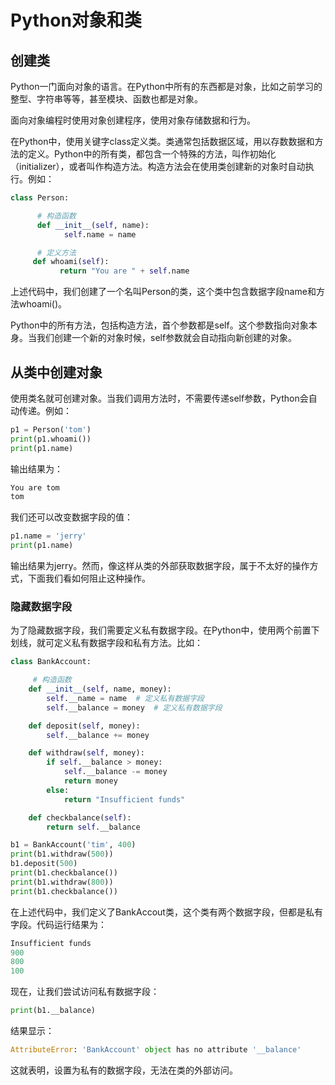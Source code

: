 # Python对象和类

## 创建类

Python一门面向对象的语言。在Python中所有的东西都是对象，比如之前学习的整型、字符串等等，甚至模块、函数也都是对象。

面向对象编程时使用对象创建程序，使用对象存储数据和行为。

在Python中，使用关键字class定义类。类通常包括数据区域，用以存数数据和方法的定义。Python中的所有类，都包含一个特殊的方法，叫作初始化（initializer），或者叫作构造方法。构造方法会在使用类创建新的对象时自动执行。例如：

```python
class Person:

      # 构造函数
      def __init__(self, name):
            self.name = name

      # 定义方法
     def whoami(self):
           return "You are " + self.name
```

上述代码中，我们创建了一个名叫Person的类，这个类中包含数据字段name和方法whoami()。

Python中的所有方法，包括构造方法，首个参数都是self。这个参数指向对象本身。当我们创建一个新的对象时候，self参数就会自动指向新创建的对象。

## 从类中创建对象

使用类名就可创建对象。当我们调用方法时，不需要传递self参数，Python会自动传递。例如：

```python
p1 = Person('tom')
print(p1.whoami())
print(p1.name)
```

输出结果为：

```python
You are tom
tom
```

我们还可以改变数据字段的值：

```python
p1.name = 'jerry'
print(p1.name)
```

输出结果为jerry。然而，像这样从类的外部获取数据字段，属于不太好的操作方式，下面我们看如何阻止这种操作。

### 隐藏数据字段

为了隐藏数据字段，我们需要定义私有数据字段。在Python中，使用两个前置下划线，就可定义私有数据字段和私有方法。比如：

```python
class BankAccount:

     # 构造函数
    def __init__(self, name, money):
        self.__name = name  # 定义私有数据字段
        self.__balance = money  # 定义私有数据字段

    def deposit(self, money):
        self.__balance += money

    def withdraw(self, money):
        if self.__balance > money:
            self.__balance -= money
            return money
        else:
            return "Insufficient funds"

    def checkbalance(self):
        return self.__balance

b1 = BankAccount('tim', 400)
print(b1.withdraw(500))
b1.deposit(500)
print(b1.checkbalance())
print(b1.withdraw(800))
print(b1.checkbalance())
```

在上述代码中，我们定义了BankAccout类，这个类有两个数据字段，但都是私有字段。代码运行结果为：

```python
Insufficient funds
900
800
100
```

现在，让我们尝试访问私有数据字段：

```python
print(b1.__balance)
```

结果显示：

```python
AttributeError: 'BankAccount' object has no attribute '__balance'
```

这就表明，设置为私有的数据字段，无法在类的外部访问。
